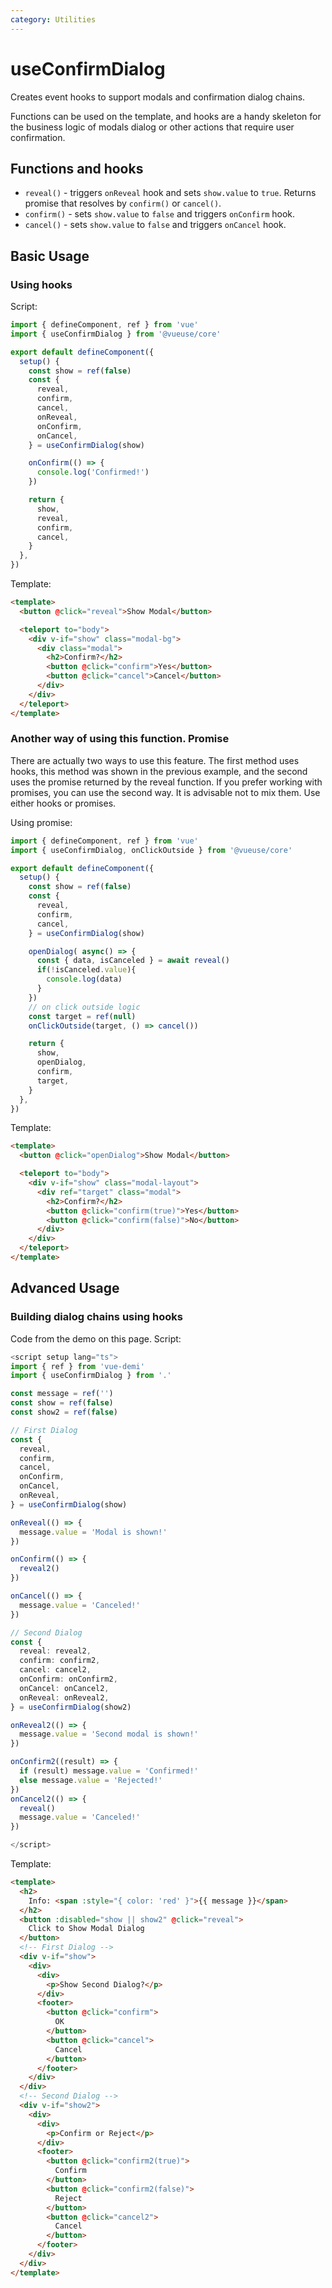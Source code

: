 ```yaml
---
category: Utilities
---
```


# useConfirmDialog

Creates event hooks to support modals and confirmation dialog chains.

Functions can be used on the template, and hooks are a handy skeleton for the business logic of modals dialog or other actions that require user confirmation.

## Functions and hooks

- `reveal()` - triggers `onReveal` hook and sets `show.value` to `true`. Returns promise that resolves by `confirm()` or `cancel()`.
- `confirm()` - sets `show.value` to `false` and triggers `onConfirm` hook.
- `cancel()` - sets `show.value` to `false` and triggers `onCancel` hook.

## Basic Usage

### Using hooks

Script:

```ts
import { defineComponent, ref } from 'vue'
import { useConfirmDialog } from '@vueuse/core'

export default defineComponent({
  setup() {
    const show = ref(false)
    const {
      reveal,
      confirm,
      cancel,
      onReveal,
      onConfirm,
      onCancel,
    } = useConfirmDialog(show)

    onConfirm(() => {
      console.log('Confirmed!')
    })

    return {
      show,
      reveal,
      confirm,
      cancel,
    }
  },
})
```

Template:

```html
<template>
  <button @click="reveal">Show Modal</button>

  <teleport to="body">
    <div v-if="show" class="modal-bg">
      <div class="modal">
        <h2>Confirm?</h2>
        <button @click="confirm">Yes</button>
        <button @click="cancel">Cancel</button>
      </div>
    </div>
  </teleport>
</template>
```

### Another way of using this function. Promise

There are actually two ways to use this feature. The first method uses hooks, this method was shown in the previous example, and the second uses the promise returned by the reveal function. If you prefer working with promises, you can use the second way.
It is advisable not to mix them. Use either hooks or promises.

Using promise:

```ts
import { defineComponent, ref } from 'vue'
import { useConfirmDialog, onClickOutside } from '@vueuse/core'

export default defineComponent({
  setup() {
    const show = ref(false)
    const {
      reveal,
      confirm,
      cancel,
    } = useConfirmDialog(show)

    openDialog( async() => {
      const { data, isCanceled } = await reveal()
      if(!isCanceled.value){
        console.log(data)
      }
    })
    // on click outside logic
    const target = ref(null)
    onClickOutside(target, () => cancel())

    return {
      show,
      openDialog,
      confirm,
      target,
    }
  },
})
```

Template:

```html
<template>
  <button @click="openDialog">Show Modal</button>

  <teleport to="body">
    <div v-if="show" class="modal-layout">
      <div ref="target" class="modal">
        <h2>Confirm?</h2>
        <button @click="confirm(true)">Yes</button>
        <button @click="confirm(false)">No</button>
      </div>
    </div>
  </teleport>
</template>
```

## Advanced Usage

### Building dialog chains using hooks

Code from the demo on this page. Script:

```ts
<script setup lang="ts">
import { ref } from 'vue-demi'
import { useConfirmDialog } from '.'

const message = ref('')
const show = ref(false)
const show2 = ref(false)

// First Dialog
const {
  reveal,
  confirm,
  cancel,
  onConfirm,
  onCancel,
  onReveal,
} = useConfirmDialog(show)

onReveal(() => {
  message.value = 'Modal is shown!'
})

onConfirm(() => {
  reveal2()
})

onCancel(() => {
  message.value = 'Canceled!'
})

// Second Dialog
const {
  reveal: reveal2,
  confirm: confirm2,
  cancel: cancel2,
  onConfirm: onConfirm2,
  onCancel: onCancel2,
  onReveal: onReveal2,
} = useConfirmDialog(show2)

onReveal2(() => {
  message.value = 'Second modal is shown!'
})

onConfirm2((result) => {
  if (result) message.value = 'Confirmed!'
  else message.value = 'Rejected!'
})
onCancel2(() => {
  reveal()
  message.value = 'Canceled!'
})

</script>
```

Template:

```html
<template>
  <h2>
    Info: <span :style="{ color: 'red' }">{{ message }}</span>
  </h2>
  <button :disabled="show || show2" @click="reveal">
    Click to Show Modal Dialog
  </button>
  <!-- First Dialog -->
  <div v-if="show">
    <div>
      <div>
        <p>Show Second Dialog?</p>
      </div>
      <footer>
        <button @click="confirm">
          OK
        </button>
        <button @click="cancel">
          Cancel
        </button>
      </footer>
    </div>
  </div>
  <!-- Second Dialog -->
  <div v-if="show2">
    <div>
      <div>
        <p>Confirm or Reject</p>
      </div>
      <footer>
        <button @click="confirm2(true)">
          Confirm
        </button>
        <button @click="confirm2(false)">
          Reject
        </button>
        <button @click="cancel2">
          Cancel
        </button>
      </footer>
    </div>
  </div>
</template>
```

